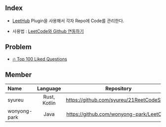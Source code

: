 ## Index

* [LeetHub](https://github.com/QasimWani/LeetHub) Plugin을 사용해서 각자 Repo에 Code를 관리한다.

* 사용법 : [LeetCode와 Github 연동하기](https://blog.naver.com/adamdoha/222339579487)


## Problem

* [🔥 Top 100 Liked Questions](https://leetcode.com/problemset/all/?listId=79h8rn6)


## Member

| Name | Language | Repository |
|:---|:---:|:---:|
|syureu | Rust, Kotlin | https://github.com/syureu/21ReetCodeStudy |
| wonyong-park| Java |https://github.com/wonyong-park/LeetCode  | 
